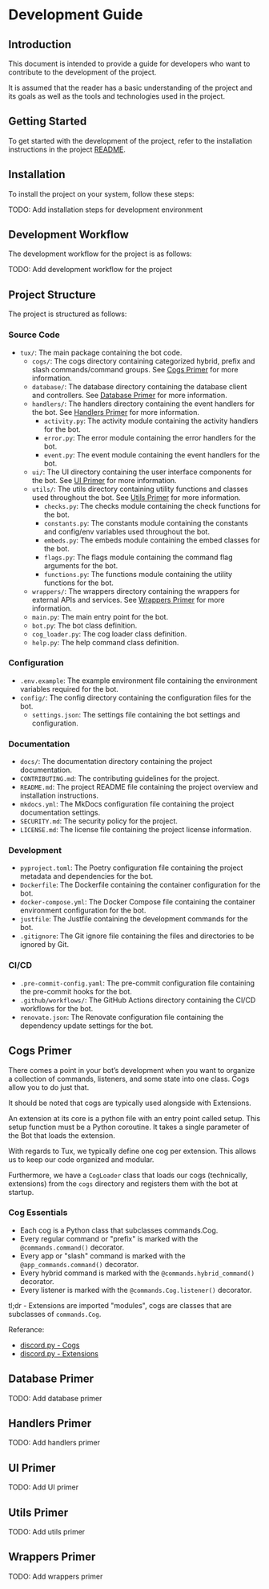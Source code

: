 # Development Guide

## Introduction

This document is intended to provide a guide for developers who want to contribute to the development of the project.

It is assumed that the reader has a basic understanding of the project and its goals as well as the tools and technologies used in the project.

## Getting Started

To get started with the development of the project, refer to the installation instructions in the project [README](../README.md).

## Installation

To install the project on your system, follow these steps:

TODO: Add installation steps for development environment

## Development Workflow

The development workflow for the project is as follows:

TODO: Add development workflow for the project

## Project Structure

The project is structured as follows:

### Source Code

- `tux/`: The main package containing the bot code.
  - `cogs/`: The cogs directory containing categorized hybrid, prefix and slash commands/command groups. See [Cogs Primer](#cogs-primer) for more information.
  - `database/`: The database directory containing the database client and controllers. See [Database Primer](#database-primer) for more information.
  - `handlers/`: The handlers directory containing the event handlers for the bot. See [Handlers Primer](#handlers-primer) for more information.
    - `activity.py`: The activity module containing the activity handlers for the bot.
    - `error.py`: The error module containing the error handlers for the bot.
    - `event.py`: The event module containing the event handlers for the bot.
  - `ui/`: The UI directory containing the user interface components for the bot. See [UI Primer](#ui-primer) for more information.
  - `utils/`: The utils directory containing utility functions and classes used throughout the bot. See [Utils Primer](#utils-primer) for more information.
    - `checks.py`: The checks module containing the check functions for the bot.
    - `constants.py`: The constants module containing the constants and config/env variables used throughout the bot.
    - `embeds.py`: The embeds module containing the embed classes for the bot.
    - `flags.py`: The flags module containing the command flag arguments for the bot.
    - `functions.py`: The functions module containing the utility functions for the bot.
  - `wrappers/`: The wrappers directory containing the wrappers for external APIs and services. See [Wrappers Primer](#wrappers-primer) for more information.
  - `main.py`: The main entry point for the bot.
  - `bot.py`: The bot class definition.
  - `cog_loader.py`: The cog loader class definition.
  - `help.py`: The help command class definition.

### Configuration

- `.env.example`: The example environment file containing the environment variables required for the bot.
- `config/`: The config directory containing the configuration files for the bot.
  - `settings.json`: The settings file containing the bot settings and configuration.

### Documentation

- `docs/`: The documentation directory containing the project documentation.
- `CONTRIBUTING.md`: The contributing guidelines for the project.
- `README.md`: The project README file containing the project overview and installation instructions.
- `mkdocs.yml`: The MkDocs configuration file containing the project documentation settings.
- `SECURITY.md`: The security policy for the project.
- `LICENSE.md`: The license file containing the project license information.

### Development

- `pyproject.toml`: The Poetry configuration file containing the project metadata and dependencies for the bot.
- `Dockerfile`: The Dockerfile containing the container configuration for the bot.
- `docker-compose.yml`: The Docker Compose file containing the container environment configuration for the bot.
- `justfile`: The Justfile containing the development commands for the bot.
- `.gitignore`: The Git ignore file containing the files and directories to be ignored by Git.

### CI/CD

- `.pre-commit-config.yaml`: The pre-commit configuration file containing the pre-commit hooks for the bot.
- `.github/workflows/`: The GitHub Actions directory containing the CI/CD workflows for the bot.
- `renovate.json`: The Renovate configuration file containing the dependency update settings for the bot.

## Cogs Primer

There comes a point in your bot’s development when you want to organize a collection of commands, listeners, and some state into one class. Cogs allow you to do just that.

It should be noted that cogs are typically used alongside with Extensions.

An extension at its core is a python file with an entry point called setup. This setup function must be a Python coroutine. It takes a single parameter of the Bot that loads the extension.

With regards to Tux, we typically define one cog per extension. This allows us to keep our code organized and modular.

Furthermore, we have a `CogLoader` class that loads our cogs (technically, extensions) from the `cogs` directory and registers them with the bot at startup.

### Cog Essentials

- Each cog is a Python class that subclasses commands.Cog.
- Every regular command or "prefix" is marked with the `@commands.command()` decorator.
- Every app or "slash" command is marked with the `@app_commands.command()` decorator.
- Every hybrid command is marked with the `@commands.hybrid_command()` decorator.
- Every listener is marked with the `@commands.Cog.listener()` decorator.

tl;dr - Extensions are imported "modules", cogs are classes that are subclasses of `commands.Cog`.

Referance:

- [discord.py - Cogs](https://discordpy.readthedocs.io/en/stable/ext/commands/cogs.html)
- [discord.py - Extensions](https://discordpy.readthedocs.io/en/stable/ext/commands/extensions.html)

## Database Primer

TODO: Add database primer

## Handlers Primer

TODO: Add handlers primer

## UI Primer

TODO: Add UI primer

## Utils Primer

TODO: Add utils primer

## Wrappers Primer

TODO: Add wrappers primer
